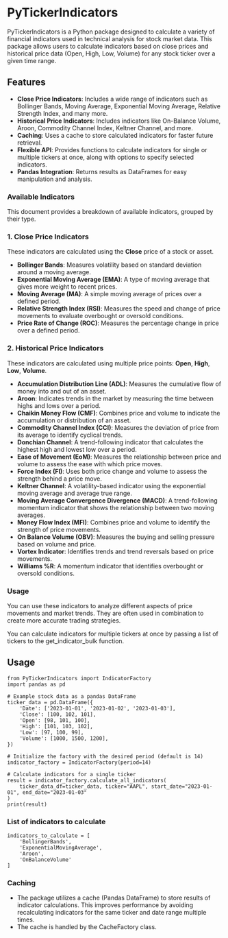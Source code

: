 # PyTickerIndicators

PyTickerIndicators is a Python package designed to calculate a variety of financial indicators used in technical analysis for stock market data. This package allows users to calculate indicators based on close prices and historical price data (Open, High, Low, Volume) for any stock ticker over a given time range.

## Features

- **Close Price Indicators**: Includes a wide range of indicators such as Bollinger Bands, Moving Average, Exponential Moving Average, Relative Strength Index, and many more.
- **Historical Price Indicators**: Includes indicators like On-Balance Volume, Aroon, Commodity Channel Index, Keltner Channel, and more.
- **Caching**: Uses a cache to store calculated indicators for faster future retrieval.
- **Flexible API**: Provides functions to calculate indicators for single or multiple tickers at once, along with options to specify selected indicators.
- **Pandas Integration**: Returns results as DataFrames for easy manipulation and analysis.


### Available Indicators

This document provides a breakdown of available indicators, grouped by their type.

### 1. Close Price Indicators
These indicators are calculated using the **Close** price of a stock or asset.

- **Bollinger Bands**: Measures volatility based on standard deviation around a moving average.
- **Exponential Moving Average (EMA)**: A type of moving average that gives more weight to recent prices.
- **Moving Average (MA)**: A simple moving average of prices over a defined period.
- **Relative Strength Index (RSI)**: Measures the speed and change of price movements to evaluate overbought or oversold conditions.
- **Price Rate of Change (ROC)**: Measures the percentage change in price over a defined period.

### 2. Historical Price Indicators
These indicators are calculated using multiple price points: **Open**, **High**, **Low**, **Volume**.

- **Accumulation Distribution Line (ADL)**: Measures the cumulative flow of money into and out of an asset.
- **Aroon**: Indicates trends in the market by measuring the time between highs and lows over a period.
- **Chaikin Money Flow (CMF)**: Combines price and volume to indicate the accumulation or distribution of an asset.
- **Commodity Channel Index (CCI)**: Measures the deviation of price from its average to identify cyclical trends.
- **Donchian Channel**: A trend-following indicator that calculates the highest high and lowest low over a period.
- **Ease of Movement (EoM)**: Measures the relationship between price and volume to assess the ease with which price moves.
- **Force Index (FI)**: Uses both price change and volume to assess the strength behind a price move.
- **Keltner Channel**: A volatility-based indicator using the exponential moving average and average true range.
- **Moving Average Convergence Divergence (MACD)**: A trend-following momentum indicator that shows the relationship between two moving averages.
- **Money Flow Index (MFI)**: Combines price and volume to identify the strength of price movements.
- **On Balance Volume (OBV)**: Measures the buying and selling pressure based on volume and price.
- **Vortex Indicator**: Identifies trends and trend reversals based on price movements.
- **Williams %R**: A momentum indicator that identifies overbought or oversold conditions.

### Usage
You can use these indicators to analyze different aspects of price movements and market trends. They are often used in combination to create more accurate trading strategies.

You can calculate indicators for multiple tickers at once by passing a list of tickers to the get_indicator_bulk function.



## Usage
```
from PyTickerIndicators import IndicatorFactory
import pandas as pd

# Example stock data as a pandas DataFrame
ticker_data = pd.DataFrame({
    'Date': ['2023-01-01', '2023-01-02', '2023-01-03'],
    'Close': [100, 102, 101],
    'Open': [98, 101, 100],
    'High': [101, 103, 102],
    'Low': [97, 100, 99],
    'Volume': [1000, 1500, 1200],
})

# Initialize the factory with the desired period (default is 14)
indicator_factory = IndicatorFactory(period=14)

# Calculate indicators for a single ticker
result = indicator_factory.calculate_all_indicators(
    ticker_data_df=ticker_data, ticker="AAPL", start_date="2023-01-01", end_date="2023-01-03"
)
print(result)
```

### List of indicators to calculate
```
indicators_to_calculate = [
    'BollingerBands', 
    'ExponentialMovingAverage', 
    'Aroon',
    'OnBalanceVolume'
]
```

### Caching
- The package utilizes a cache (Pandas DataFrame) to store results of indicator calculations. This improves performance by avoiding recalculating indicators for the same ticker and date range multiple times.
- The cache is handled by the CacheFactory class.